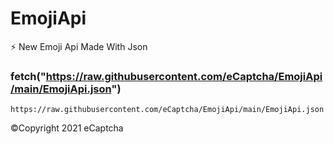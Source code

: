# EmojiApi
⚡ New Emoji Api Made With Json

### fetch("https://raw.githubusercontent.com/eCaptcha/EmojiApi/main/EmojiApi.json")
```https://raw.githubusercontent.com/eCaptcha/EmojiApi/main/EmojiApi.json```

©️Copyright 2021 eCaptcha
